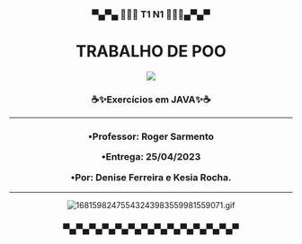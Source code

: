 <h3 align = center>
▀▄▀▄ 🌌👩‍💻 T1 N1 👩‍💻🌌▄▀▄▀<h1 align="center">TRABALHO DE POO</h1>

</h3>




<div align=center>
<img src = "https://user-images.githubusercontent.com/124710521/224388297-6bda0d56-b708-4f19-b748-4090cca57e54.gif">
<div>

  <h3 align="center">☕✨Exercícios em JAVA✨☕</h3>
  
-------------------------------------------------------------------------------

  
<h3 align = center >

•Professor: Roger Sarmento 

•Entrega: 25/04/2023

•Por: Denise Ferreira e Kesia Rocha.

</h3>

-------------------------------------------------------------------------------

![16815982475543243983559981559071.gif](https://user-images.githubusercontent.com/124710521/232256029-93eb760d-8934-488e-9e29-a4dbe252054a.gif)


<h3 align = center>
▀▄▀▄▀▄▀▄▀▄▀▄▀▄▀▄▀▄▀▄▀▄▀▄▀▄▀
</h3>
